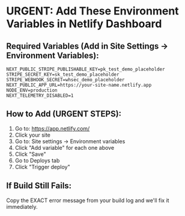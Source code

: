 # URGENT: Add These Environment Variables in Netlify Dashboard

## Required Variables (Add in Site Settings → Environment Variables):

```
NEXT_PUBLIC_STRIPE_PUBLISHABLE_KEY=pk_test_demo_placeholder
STRIPE_SECRET_KEY=sk_test_demo_placeholder
STRIPE_WEBHOOK_SECRET=whsec_demo_placeholder
NEXT_PUBLIC_APP_URL=https://your-site-name.netlify.app
NODE_ENV=production
NEXT_TELEMETRY_DISABLED=1
```

## How to Add (URGENT STEPS):
1. Go to: https://app.netlify.com/
2. Click your site
3. Go to: Site settings → Environment variables
4. Click "Add variable" for each one above
5. Click "Save"
6. Go to Deploys tab
7. Click "Trigger deploy"

## If Build Still Fails:
Copy the EXACT error message from your build log and we'll fix it immediately.
